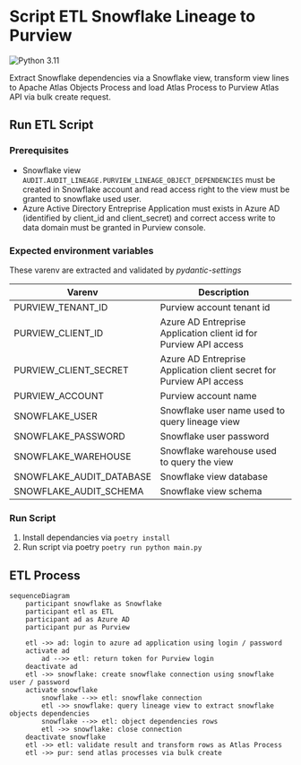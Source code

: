 # Script ETL Snowflake Lineage to Purview

![Python 3.11](https://img.shields.io/badge/python-3.11-blue.svg)

Extract Snowflake dependencies via a Snowflake view, transform view lines to Apache Atlas Objects Process and load Atlas Process to Purview Atlas API via bulk create request.

## Run ETL Script

### Prerequisites

- Snowflake view `AUDIT.AUDIT_LINEAGE.PURVIEW_LINEAGE_OBJECT_DEPENDENCIES` must be created in Snowflake account and read access right to the view must be granted to snowflake used user.
- Azure Active Directory Entreprise Application must exists in Azure AD (identified by client_id and client_secret) and correct access write to data domain must be granted in Purview console.

### Expected environment variables

These varenv are extracted and validated by *pydantic-settings*

| Varenv                   | Description                                                          |
| ------------------------ | -------------------------------------------------------------------- |
| PURVIEW_TENANT_ID        | Purview account tenant id                                            |
| PURVIEW_CLIENT_ID        | Azure AD Entreprise Application client id for Purview API access     |
| PURVIEW_CLIENT_SECRET    | Azure AD Entreprise Application client secret for Purview API access |
| PURVIEW_ACCOUNT          | Purview account name                                                 |
| SNOWFLAKE_USER           | Snowflake user name used to query lineage view                       |
| SNOWFLAKE_PASSWORD       | Snowflake user password                                              |
| SNOWFLAKE_WAREHOUSE      | Snowflake warehouse used to query the view                           |
| SNOWFLAKE_AUDIT_DATABASE | Snowflake view database                                              |
| SNOWFLAKE_AUDIT_SCHEMA   | Snowflake view schema                                                |

### Run Script

1. Install dependancies via `poetry install`
2. Run script via poetry `poetry run python main.py`

## ETL Process

```mermaid
sequenceDiagram
    participant snowflake as Snowflake
    participant etl as ETL
    participant ad as Azure AD
    participant pur as Purview

    etl ->> ad: login to azure ad application using login / password 
    activate ad
        ad -->> etl: return token for Purview login
    deactivate ad
    etl ->> snowflake: create snowflake connection using snowflake user / password
    activate snowflake
        snowflake -->> etl: snowflake connection
        etl ->> snowflake: query lineage view to extract snowflake objects dependencies
        snowflake -->> etl: object dependencies rows
        etl ->> snowflake: close connection
    deactivate snowflake
    etl ->> etl: validate result and transform rows as Atlas Process 
    etl ->> pur: send atlas processes via bulk create
```
